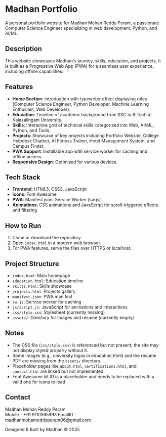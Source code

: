 # Madhan Portfolio

A personal portfolio website for Madhan Mohan Reddy Peram, a passionate Computer Science Engineer specializing in web development, Python, and AI/ML.

## Description

This website showcases Madhan's journey, skills, education, and projects. It is built as a Progressive Web App (PWA) for a seamless user experience, including offline capabilities.

## Features

- **Home Section**: Introduction with typewriter effect displaying roles (Computer Science Engineer, Python Developer, Machine Learning Enthusiast, Web Developer).
- **Education**: Timeline of academic background from SSC to B.Tech at Kalasalingam University.
- **Skills**: Interactive grid of technical skills categorized into Web, AI/ML, Python, and Tools.
- **Projects**: Showcase of key projects including Portfolio Website, College Helpdesk Chatbot, AI Fitness Trainer, Hotel Management System, and Campus Finder.
- **PWA Support**: Installable app with service worker for caching and offline access.
- **Responsive Design**: Optimized for various devices.

## Tech Stack

- **Frontend**: HTML5, CSS3, JavaScript
- **Icons**: Font Awesome
- **PWA**: Manifest.json, Service Worker (sw.js)
- **Animations**: CSS animations and JavaScript for scroll-triggered effects and filtering

## How to Run

1. Clone or download the repository.
2. Open `index.html` in a modern web browser.
3. For PWA features, serve the files over HTTPS or localhost.

## Project Structure

- `index.html`: Main homepage
- `education.html`: Education timeline
- `skills.html`: Skills showcase
- `projects.html`: Projects gallery
- `manifest.json`: PWA manifest
- `sw.js`: Service worker for caching
- `js/script.js`: JavaScript for animations and interactions
- `css/style.css`: Stylesheet (currently missing)
- `assets/`: Directory for images and resume (currently empty)

## Notes

- The CSS file (`css/style.css`) is referenced but not present; the site may not display styled properly without it.
- Some images (e.g., university logos in education.html) and the resume PDF are missing from the `assets/` directory.
- Placeholder pages like `about.html`, `certifications.html`, and `contact.html` are linked but not implemented.
- Font Awesome kit ID is a placeholder and needs to be replaced with a valid one for icons to load.

## Contact

Madhan Mohan Reddy Peram  
Mobile - +91 9110395993
EmailID - madhanmohanreddyperam06@gmail.com

Designed & Built by Madhan © 2025
